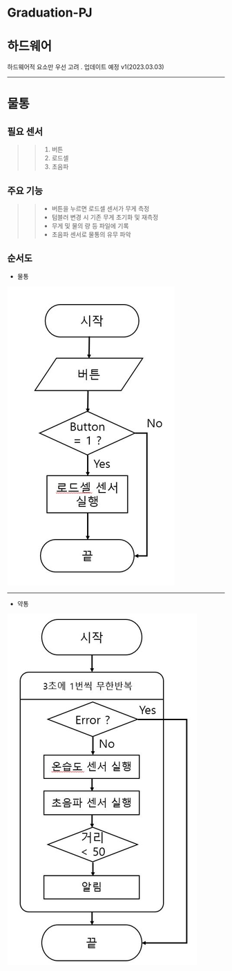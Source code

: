 # Graduation-PJ
하드웨어
=========================
  하드웨어적 요소만 우선 고려 . 업데이트 예정 v1(2023.03.03)

-------------------------

# 물통

## 필요 센서    
>	>	1. 버튼    
>	>	2. 로드셀   
>	>	3. 초음파



## 주요 기능    
> 	> - 버튼을 누르면 로드셀 센서가 무게 측정
>	> - 텀블러 변경 시 기존 무게 초기화 및 재측정    
>	> - 무게 및 물의 량 등 파일에 기록
>	> - 초음파 센서로 물통의 유무 파악 

## 순서도 

- 물통   
<img src="./image/water_bottle_flowchart.JPG">

-------------------
- 약통
<img src="./image/medicine_flowchart.JPG"> 
